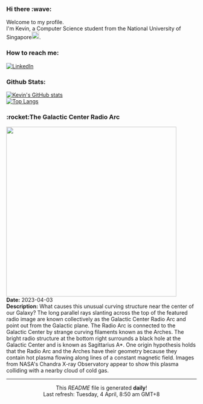 <h3>Hi there :wave:</h3>

Welcome to my profile.   
I'm Kevin, a Computer Science student from the National University of Singapore<img src="https://img.icons8.com/color/96/000000/singapore-circular.png" width="20px"/>.</p>

<h3>How to reach me: </h3>
<a href="https://www.linkedin.com/in/kevin-foong/"><img alt="LinkedIn" src="https://img.shields.io/badge/linkedin-%230077B5.svg?&style=for-the-badge&logo=linkedin&logoColor=white" /></a> 

<h3>Github Stats: </h3> 

[![Kevin's GitHub stats](https://github-readme-stats.vercel.app/api?username=kevin9foong&theme=tokyonight)](https://github.com/anuraghazra/github-readme-stats) <br/>
[![Top Langs](https://github-readme-stats.vercel.app/api/top-langs/?username=kevin9foong&layout=compact&theme=tokyonight)](https://github.com/anuraghazra/github-readme-stats)

<h3>:rocket:The Galactic Center Radio Arc</h3> 
<img width="450" src="https:&#x2F;&#x2F;apod.nasa.gov&#x2F;apod&#x2F;image&#x2F;2304&#x2F;GalCenRadioArc_MeerKat_1080.jpg" /><br/>
<b>Date:</b> 2023-04-03<br/>
<b>Description:</b> What causes this unusual curving structure near the center of our Galaxy? The long parallel rays slanting across the top of the featured radio image are known collectively as the Galactic Center Radio Arc and point out from the Galactic plane.  The Radio Arc is connected to the Galactic Center by strange curving filaments known as the Arches.  The bright radio structure at the bottom right surrounds a black hole at the Galactic Center and is known as Sagittarius A*.  One origin hypothesis holds that the Radio Arc and the Arches have their geometry because they contain hot plasma flowing along lines of a constant magnetic field.  Images from NASA&#39;s Chandra X-ray Observatory appear to show this plasma colliding with a nearby cloud of cold gas.<br/>

------------
<p align="center">This <i>README</i> file is generated <b>daily</b>!</br>
Last refresh: Tuesday, 4 April, 8:50 am GMT+8<br />